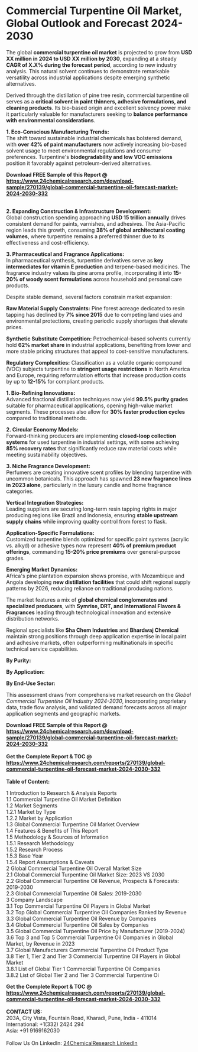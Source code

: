<h1>Commercial Turpentine Oil Market, Global Outlook and Forecast 2024-2030</h1><p>The global <strong>commercial turpentine oil market</strong> is projected to grow from <strong>USD XX million in 2024 to USD XX million by 2030</strong>, expanding at a steady <strong>CAGR of X.X% during the forecast period</strong>, according to new industry analysis. This natural solvent continues to demonstrate remarkable versatility across industrial applications despite emerging synthetic alternatives.</p><p>Derived through the distillation of pine tree resin, commercial turpentine oil serves as a <strong>critical solvent in paint thinners, adhesive formulations, and cleaning products</strong>. Its bio-based origin and excellent solvency power make it particularly valuable for manufacturers seeking to <strong>balance performance with environmental considerations</strong>.</p><p><strong>1. Eco-Conscious Manufacturing Trends:</strong><br>
The shift toward sustainable industrial chemicals has bolstered demand, with <strong>over 42% of paint manufacturers</strong> now actively increasing bio-based solvent usage to meet environmental regulations and consumer preferences. Turpentine's <strong>biodegradability and low VOC emissions</strong> position it favorably against petroleum-derived alternatives.</p><div><b>Download FREE Sample of this Report @ 
            <a href="https://www.24chemicalresearch.com/download-sample/270139/global-commercial-turpentine-oil-forecast-market-2024-2030-332">
            https://www.24chemicalresearch.com/download-sample/270139/global-commercial-turpentine-oil-forecast-market-2024-2030-332</a></b></div><br><p><strong>2. Expanding Construction &amp; Infrastructure Development:</strong><br>
Global construction spending approaching <strong>USD 15 trillion annually</strong> drives consistent demand for paints, varnishes, and adhesives. The Asia-Pacific region leads this growth, consuming <strong>38% of global architectural coating volumes</strong>, where turpentine remains a preferred thinner due to its effectiveness and cost-efficiency.</p><p><strong>3. Pharmaceutical and Fragrance Applications:</strong><br>
In pharmaceutical synthesis, turpentine derivatives serve as <strong>key intermediates for vitamin E production</strong> and terpene-based medicines. The fragrance industry values its pine aroma profile, incorporating it into <strong>15-20% of woody scent formulations</strong> across household and personal care products.</p><p>Despite stable demand, several factors constrain market expansion:</p><p><strong>Raw Material Supply Constraints:</strong> Pine forest acreage dedicated to resin tapping has declined by <strong>7% since 2015</strong> due to competing land uses and environmental protections, creating periodic supply shortages that elevate prices.</p><p><strong>Synthetic Substitute Competition:</strong> Petrochemical-based solvents currently hold <strong>62% market share</strong> in industrial applications, benefiting from lower and more stable pricing structures that appeal to cost-sensitive manufacturers.</p><p><strong>Regulatory Complexities:</strong> Classification as a volatile organic compound (VOC) subjects turpentine to <strong>stringent usage restrictions</strong> in North America and Europe, requiring reformulation efforts that increase production costs by up to <strong>12-15%</strong> for compliant products.</p><p><strong>1. Bio-Refining Innovations:</strong><br>
Advanced fractional distillation techniques now yield <strong>99.5% purity grades</strong> suitable for pharmaceutical applications, opening high-value market segments. These processes also allow for <strong>30% faster production cycles</strong> compared to traditional methods.</p><p><strong>2. Circular Economy Models:</strong><br>
Forward-thinking producers are implementing <strong>closed-loop collection systems</strong> for used turpentine in industrial settings, with some achieving <strong>85% recovery rates</strong> that significantly reduce raw material costs while meeting sustainability objectives.</p><p><strong>3. Niche Fragrance Development:</strong><br>
Perfumers are creating innovative scent profiles by blending turpentine with uncommon botanicals. This approach has spawned <strong>23 new fragrance lines in 2023 alone</strong>, particularly in the luxury candle and home fragrance categories.</p><p><strong>Vertical Integration Strategies:</strong><br>
    Leading suppliers are securing long-term resin tapping rights in major producing regions like Brazil and Indonesia, ensuring <strong>stable upstream supply chains</strong> while improving quality control from forest to flask.</p><p><strong>Application-Specific Formulations:</strong><br>
    Customized turpentine blends optimized for specific paint systems (acrylic vs. alkyd) or adhesive types now represent <strong>40% of premium product offerings</strong>, commanding <strong>15-20% price premiums</strong> over general-purpose grades.</p><p><strong>Emerging Market Dynamics:</strong><br>
    Africa's pine plantation expansion shows promise, with Mozambique and Angola developing <strong>new distillation facilities</strong> that could shift regional supply patterns by 2026, reducing reliance on traditional producing nations.</p><p>The market features a mix of <strong>global chemical conglomerates and specialized producers</strong>, with <strong>Symrise, DRT, and International Flavors &amp; Fragrances</strong> leading through technological innovation and extensive distribution networks.</p><p>Regional specialists like <strong>Sha Chem Industries</strong> and <strong>Bhardwaj Chemical</strong> maintain strong positions through deep application expertise in local paint and adhesive markets, often outperforming multinationals in specific technical service capabilities.</p><p><strong>By Purity:</strong></p><p><strong>By Application:</strong></p><p><strong>By End-Use Sector:</strong></p><p>This assessment draws from comprehensive market research on the <em>Global Commercial Turpentine Oil Industry 2024-2030</em>, incorporating proprietary data, trade flow analysis, and validated demand forecasts across all major application segments and geographic markets.</p><div><b>Download FREE Sample of this Report @ 
            <a href="https://www.24chemicalresearch.com/download-sample/270139/global-commercial-turpentine-oil-forecast-market-2024-2030-332">
            https://www.24chemicalresearch.com/download-sample/270139/global-commercial-turpentine-oil-forecast-market-2024-2030-332</a></b></div><br><div><b>Get the Complete Report & TOC @ 
            <a href="https://www.24chemicalresearch.com/reports/270139/global-commercial-turpentine-oil-forecast-market-2024-2030-332">
            https://www.24chemicalresearch.com/reports/270139/global-commercial-turpentine-oil-forecast-market-2024-2030-332</a></b></div><br>
            <b>Table of Content:</b><p>1 Introduction to Research & Analysis Reports<br />
    1.1 Commercial Turpentine Oil Market Definition<br />
    1.2 Market Segments<br />
        1.2.1 Market by Type<br />
        1.2.2 Market by Application<br />
    1.3 Global Commercial Turpentine Oil Market Overview<br />
    1.4 Features & Benefits of This Report<br />
    1.5 Methodology & Sources of Information<br />
        1.5.1 Research Methodology<br />
        1.5.2 Research Process<br />
        1.5.3 Base Year<br />
        1.5.4 Report Assumptions & Caveats<br />
2 Global Commercial Turpentine Oil Overall Market Size<br />
    2.1 Global Commercial Turpentine Oil Market Size: 2023 VS 2030<br />
    2.2 Global Commercial Turpentine Oil Revenue, Prospects & Forecasts: 2019-2030<br />
    2.3 Global Commercial Turpentine Oil Sales: 2019-2030<br />
3 Company Landscape<br />
    3.1 Top Commercial Turpentine Oil Players in Global Market<br />
    3.2 Top Global Commercial Turpentine Oil Companies Ranked by Revenue<br />
    3.3 Global Commercial Turpentine Oil Revenue by Companies<br />
    3.4 Global Commercial Turpentine Oil Sales by Companies<br />
    3.5 Global Commercial Turpentine Oil Price by Manufacturer (2019-2024)<br />
    3.6 Top 3 and Top 5 Commercial Turpentine Oil Companies in Global Market, by Revenue in 2023<br />
    3.7 Global Manufacturers Commercial Turpentine Oil Product Type<br />
    3.8 Tier 1, Tier 2 and Tier 3 Commercial Turpentine Oil Players in Global Market<br />
        3.8.1 List of Global Tier 1 Commercial Turpentine Oil Companies<br />
        3.8.2 List of Global Tier 2 and Tier 3 Commercial Turpentine Oi</p><div><b>Get the Complete Report & TOC @ 
            <a href="https://www.24chemicalresearch.com/reports/270139/global-commercial-turpentine-oil-forecast-market-2024-2030-332">
            https://www.24chemicalresearch.com/reports/270139/global-commercial-turpentine-oil-forecast-market-2024-2030-332</a></b></div><br><b>CONTACT US:</b><br>
            203A, City Vista, Fountain Road, Kharadi, Pune, India - 411014<br>
            International: +1(332) 2424 294<br>
            Asia: +91 9169162030 <br><br>
            Follow Us On LinkedIn: <a href="https://www.linkedin.com/company/24chemicalresearch/">24ChemicalResearch LinkedIn</a>